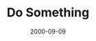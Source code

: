 ---
layout: message
category: message
series: "Making Life Work"
title: "Do Something"
date: 2000-09-09
audio-description: "Join us as we investigate the collection of &quot;common&quot; sense in the book of Proverbs."
audio: ""
audio-title: "Do Something"
audio-duration: "&#58;"
---